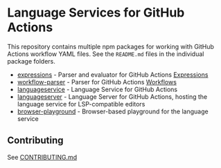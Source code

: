 # Language Services for GitHub Actions

This repository contains multiple npm packages for working with GitHub Actions workflow YAML files. See the `README.md` files in the individual package folders.

- [expressions](./expressions) - Parser and evaluator for GitHub Actions [Expressions](https://docs.github.com/actions/learn-github-actions/expressions)
- [workflow-parser](./workflow-parser) - Parser for GitHub Actions [Workflows](https://docs.github.com/actions/learn-github-actions/workflow-syntax-for-github-actions)
- [languageservice](./languageservice) - Language Service for GitHub Actions
- [languageserver](./languageserver) - Language Server for GitHub Actions, hosting the language service for LSP-compatible editors
- [browser-playground](./browser-playground) - Browser-based playground for the language service

## Contributing

See [CONTRIBUTING.md](./CONTRIBUTING.md)
